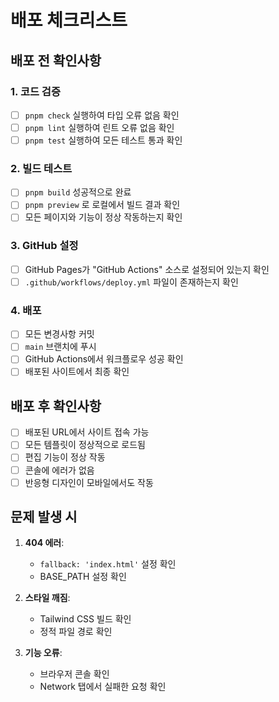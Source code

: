 # 배포 체크리스트

## 배포 전 확인사항

### 1. 코드 검증

- [ ] `pnpm check` 실행하여 타입 오류 없음 확인
- [ ] `pnpm lint` 실행하여 린트 오류 없음 확인
- [ ] `pnpm test` 실행하여 모든 테스트 통과 확인

### 2. 빌드 테스트

- [ ] `pnpm build` 성공적으로 완료
- [ ] `pnpm preview` 로 로컬에서 빌드 결과 확인
- [ ] 모든 페이지와 기능이 정상 작동하는지 확인

### 3. GitHub 설정

- [ ] GitHub Pages가 "GitHub Actions" 소스로 설정되어 있는지 확인
- [ ] `.github/workflows/deploy.yml` 파일이 존재하는지 확인

### 4. 배포

- [ ] 모든 변경사항 커밋
- [ ] `main` 브랜치에 푸시
- [ ] GitHub Actions에서 워크플로우 성공 확인
- [ ] 배포된 사이트에서 최종 확인

## 배포 후 확인사항

- [ ] 배포된 URL에서 사이트 접속 가능
- [ ] 모든 템플릿이 정상적으로 로드됨
- [ ] 편집 기능이 정상 작동
- [ ] 콘솔에 에러가 없음
- [ ] 반응형 디자인이 모바일에서도 작동

## 문제 발생 시

1. **404 에러**:
   - `fallback: 'index.html'` 설정 확인
   - BASE_PATH 설정 확인

2. **스타일 깨짐**:
   - Tailwind CSS 빌드 확인
   - 정적 파일 경로 확인

3. **기능 오류**:
   - 브라우저 콘솔 확인
   - Network 탭에서 실패한 요청 확인
